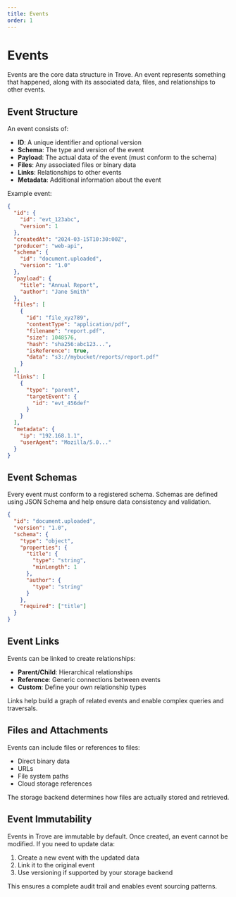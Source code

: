 ```yaml
---
title: Events
order: 1
---
```


# Events

Events are the core data structure in Trove. An event represents something that
happened, along with its associated data, files, and relationships to other
events.

## Event Structure

An event consists of:

- **ID**: A unique identifier and optional version
- **Schema**: The type and version of the event
- **Payload**: The actual data of the event (must conform to the schema)
- **Files**: Any associated files or binary data
- **Links**: Relationships to other events
- **Metadata**: Additional information about the event

Example event:

```json
{
  "id": {
    "id": "evt_123abc",
    "version": 1
  },
  "createdAt": "2024-03-15T10:30:00Z",
  "producer": "web-api",
  "schema": {
    "id": "document.uploaded",
    "version": "1.0"
  },
  "payload": {
    "title": "Annual Report",
    "author": "Jane Smith"
  },
  "files": [
    {
      "id": "file_xyz789",
      "contentType": "application/pdf",
      "filename": "report.pdf",
      "size": 1048576,
      "hash": "sha256:abc123...",
      "isReference": true,
      "data": "s3://mybucket/reports/report.pdf"
    }
  ],
  "links": [
    {
      "type": "parent",
      "targetEvent": {
        "id": "evt_456def"
      }
    }
  ],
  "metadata": {
    "ip": "192.168.1.1",
    "userAgent": "Mozilla/5.0..."
  }
}
```

## Event Schemas

Every event must conform to a registered schema. Schemas are defined using JSON
Schema and help ensure data consistency and validation.

```json
{
  "id": "document.uploaded",
  "version": "1.0",
  "schema": {
    "type": "object",
    "properties": {
      "title": {
        "type": "string",
        "minLength": 1
      },
      "author": {
        "type": "string"
      }
    },
    "required": ["title"]
  }
}
```

## Event Links

Events can be linked to create relationships:

- **Parent/Child**: Hierarchical relationships
- **Reference**: Generic connections between events
- **Custom**: Define your own relationship types

Links help build a graph of related events and enable complex queries and
traversals.

## Files and Attachments

Events can include files or references to files:

- Direct binary data
- URLs
- File system paths
- Cloud storage references

The storage backend determines how files are actually stored and retrieved.

## Event Immutability

Events in Trove are immutable by default. Once created, an event cannot be
modified. If you need to update data:

1. Create a new event with the updated data
2. Link it to the original event
3. Use versioning if supported by your storage backend

This ensures a complete audit trail and enables event sourcing patterns.
